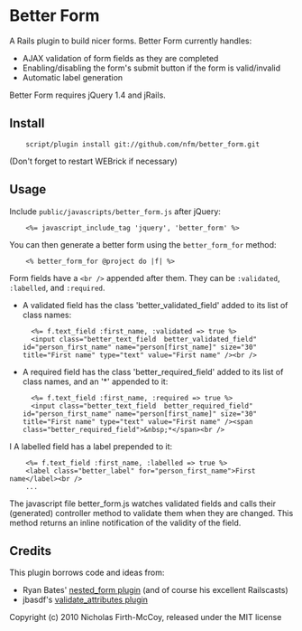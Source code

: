 Better Form
===========

A Rails plugin to build nicer forms. Better Form currently handles:

* AJAX validation of form fields as they are completed
* Enabling/disabling the form's submit button if the form is valid/invalid
* Automatic label generation

Better Form requires jQuery 1.4 and jRails.


Install
-------

		script/plugin install git://github.com/nfm/better_form.git

(Don't forget to restart WEBrick if necessary)

Usage
-----

Include `public/javascripts/better_form.js` after jQuery:

		<%= javascript_include_tag 'jquery', 'better_form' %>

You can then generate a better form using the `better_form_for` method:

		<% better_form_for @project do |f| %>

Form fields have a `<br />` appended after them. They can be `:validated`, `:labelled`, and `:required`.

* A validated field has the class 'better_validated_field' added to its list of class names:

		<%= f.text_field :first_name, :validated => true %>
		<input class="better_text_field  better_validated_field" id="person_first_name" name="person[first_name]" size="30" title="First name" type="text" value="First name" /><br />

* A required field has the class 'better_required_field' added to its list of class names, and an '*' appended to it:

		<%= f.text_field :first_name, :required => true %>
		<input class="better_text_field  better_required_field" id="person_first_name" name="person[first_name]" size="30" title="First name" type="text" value="First name" /><span class="better_required_field">&nbsp;*</span><br />

I A labelled field has a label prepended to it:

		<%= f.text_field :first_name, :labelled => true %>
		<label class="better_label" for="person_first_name">First name</label><br />
		...

The javascript file better_form.js watches validated fields and calls their (generated) controller method to validate them when they are changed. This method returns an inline notification of the validity of the field.

Credits
------

This plugin borrows code and ideas from:

* Ryan Bates' [nested_form plugin](http://github.com/ryanb/nested_form) (and of course his excellent Railscasts)
* jbasdf's [validate_attributes plugin](http://github.com/jbasdf/validate_attributes)


Copyright (c) 2010 Nicholas Firth-McCoy, released under the MIT license
